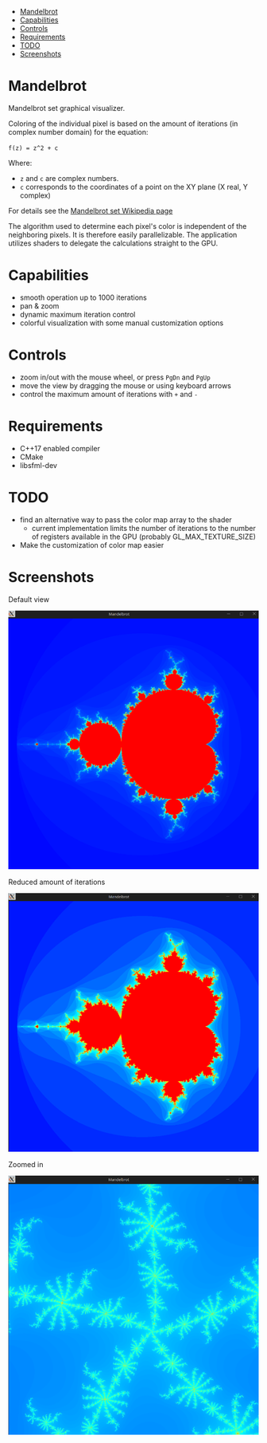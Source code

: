 - [Mandelbrot](#mandelbrot)
- [Capabilities](#capabilities)
- [Controls](#controls)
- [Requirements](#requirements)
- [TODO](#todo)
- [Screenshots](#screenshots)

# Mandelbrot 

Mandelbrot set graphical visualizer.

Coloring of the individual pixel is based on the amount of iterations (in complex number domain) for the equation: 

`f(z) = z^2 + c`

Where:
- `z` and `c` are complex numbers. 
- `c` corresponds to the coordinates of a point on the XY plane (X real, Y complex)


For details see the [Mandelbrot set Wikipedia page](https://en.wikipedia.org/wiki/Mandelbrot_set)


The algorithm used to determine each pixel's color is independent of the neighboring pixels. It is therefore easily parallelizable.
The application utilizes shaders to delegate the calculations straight to the GPU.

# Capabilities

- smooth operation up to 1000 iterations 
- pan & zoom
- dynamic maximum iteration control
- colorful visualization with some manual customization options

# Controls 

- zoom in/out with the mouse wheel, or press `PgDn` and `PgUp`
- move the view by dragging the mouse or using keyboard arrows
- control the maximum amount of iterations with `+` and `-`

# Requirements

- C++17 enabled compiler
- CMake
- libsfml-dev

# TODO

- find an alternative way to pass the color map array to the shader
  - current implementation limits the number of iterations to the number of registers available in the GPU (probably GL_MAX_TEXTURE_SIZE)
- Make the customization of color map easier

# Screenshots

Default view

!["imgs/mandelbrot.png"](imgs/mandelbrot.png)

Reduced amount of iterations

!["imgs/mandelbrot-less-iterations.png"](imgs/mandelbrot-less-iterations.png)

Zoomed in

!["imgs/mandelbrot-zoomed-in.png"](imgs/mandelbrot-zoomed-in.png)
